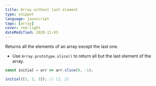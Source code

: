 ```yaml
---
title: Array without last element
type: snippet
language: javascript
tags: [array]
cover: red-light
dateModified: 2020-11-03
---
```


Returns all the elements of an array except the last one.

- Use `Array.prototype.slice()` to return all but the last element of the array.

```js
const initial = arr => arr.slice(0, -1);

initial([1, 2, 3]); // [1, 2]
```
